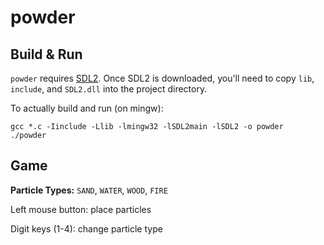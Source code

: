 # powder

## Build & Run
`powder` requires [SDL2](https://github.com/libsdl-org/SDL/releases/tag/release-2.24.2). Once SDL2 is downloaded, you'll need to copy `lib`, `include`, and `SDL2.dll` into the project directory.

To actually build and run (on mingw):
```
gcc *.c -Iinclude -Llib -lmingw32 -lSDL2main -lSDL2 -o powder
./powder
```

## Game

**Particle Types:** `SAND`, `WATER`, `WOOD`, `FIRE`

Left mouse button: place particles

Digit keys (1-4): change particle type